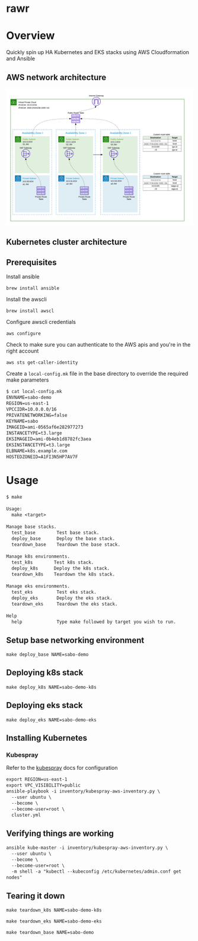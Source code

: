 # rawr

# Overview

Quickly spin up HA Kubernetes and EKS stacks using AWS Cloudformation and Ansible

## AWS network architecture

![network](images/vpc.png)

## Kubernetes cluster architecture

## Prerequisites

Install ansible

```
brew install ansible
```

Install the awscli

```
brew install awscl
```

Configure awscli credentials

```
aws configure
```

Check to make sure you can authenticate to the AWS apis and you're in the right account

```
aws sts get-caller-identity
```

Create a `local-config.mk` file in the base directory to override the required make parameters

```console
$ cat local-config.mk
ENVNAME=sabo-demo
REGION=us-east-1
VPCCIDR=10.0.0.0/16
PRIVATENETWORKING=false
KEYNAME=sabo
IMAGEID=ami-0565af6e282977273
INSTANCETYPE=t3.large
EKSIMAGEID=ami-0b4eb1d8782fc3aea
EKSINSTANCETYPE=t3.large
ELBNAME=k8s.example.com
HOSTEDZONEID=A1FI3N5HP7AV7F
```

# Usage

```console
$ make

Usage:
  make <target>

Manage base stacks.
  test_base        Test base stack.
  deploy_base      Deploy the base stack.
  teardown_base    Teardown the base stack.

Manage k8s environments.
  test_k8s        Test k8s stack.
  deploy_k8s      Deploy the k8s stack.
  teardown_k8s    Teardown the k8s stack.

Manage eks environments.
  test_eks         Test eks stack.
  deploy_eks       Deploy the eks stack.
  teardown_eks     Teardown the eks stack.

Help
  help             Type make followed by target you wish to run.
```

## Setup base networking environment

```
make deploy_base NAME=sabo-demo
```

## Deploying k8s stack

```
make deploy_k8s NAME=sabo-demo-k8s
```

## Deploying eks stack

```
make deploy_eks NAME=sabo-demo-eks
```

## Installing Kubernetes

### Kubespray

Refer to the [kubespray](https://github.com/kubernetes-sigs/kubespray/blob/master/docs/aws.md) docs for configuration

```
export REGION=us-east-1
export VPC_VISIBILITY=public
ansible-playbook -i inventory/kubespray-aws-inventory.py \
  --user ubuntu \
  --become \
  --become-user=root \
  cluster.yml
```

## Verifying things are working

```
ansible kube-master -i inventory/kubespray-aws-inventory.py \
  --user ubuntu \
  --become \
  --become-user=root \
  -m shell -a "kubectl --kubeconfig /etc/kubernetes/admin.conf get nodes"
```

## Tearing it down

```
make teardown_k8s NAME=sabo-demo-k8s
```

```
make teardown_eks NAME=sabo-demo-eks
```

```
make teardown_base NAME=sabo-demo
```